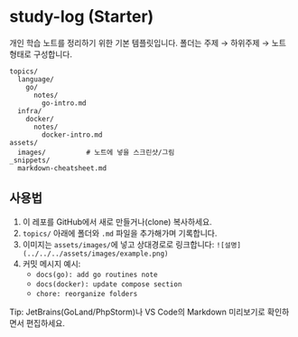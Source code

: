 # study-log (Starter)

개인 학습 노트를 정리하기 위한 기본 템플릿입니다. 폴더는 주제 → 하위주제 → 노트 형태로 구성합니다.

```
topics/
  language/
    go/
      notes/
        go-intro.md
  infra/
    docker/
      notes/
        docker-intro.md
assets/
  images/          # 노트에 넣을 스크린샷/그림
_snippets/
  markdown-cheatsheet.md
```

## 사용법
1. 이 레포를 GitHub에서 새로 만들거나(clone) 복사하세요.
2. `topics/` 아래에 폴더와 `.md` 파일을 추가해가며 기록합니다.
3. 이미지는 `assets/images/`에 넣고 상대경로로 링크합니다:
   `![설명](../../../assets/images/example.png)`
4. 커밋 메시지 예시:
   - `docs(go): add go routines note`
   - `docs(docker): update compose section`
   - `chore: reorganize folders`

Tip: JetBrains(GoLand/PhpStorm)나 VS Code의 Markdown 미리보기로 확인하면서 편집하세요.


